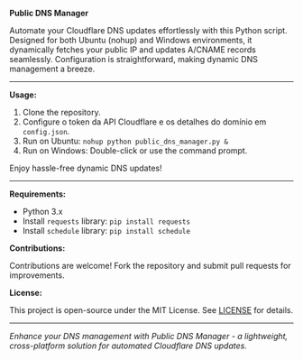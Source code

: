 **Public DNS Manager**

Automate your Cloudflare DNS updates effortlessly with this Python script. Designed for both Ubuntu (nohup) and Windows environments, it dynamically fetches your public IP and updates A/CNAME records seamlessly. Configuration is straightforward, making dynamic DNS management a breeze.

---

**Usage:**

1. Clone the repository.
2. Configure o token da API Cloudflare e os detalhes do domínio em `config.json`.
3. Run on Ubuntu: `nohup python public_dns_manager.py &`
4. Run on Windows: Double-click or use the command prompt.

Enjoy hassle-free dynamic DNS updates!

---

**Requirements:**

- Python 3.x
- Install `requests` library: `pip install requests`
- Install `schedule` library: `pip install schedule`

**Contributions:**

Contributions are welcome! Fork the repository and submit pull requests for improvements.

**License:**

This project is open-source under the MIT License. See [LICENSE](LICENSE) for details.

---

*Enhance your DNS management with Public DNS Manager - a lightweight, cross-platform solution for automated Cloudflare DNS updates.*
